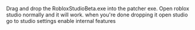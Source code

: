 Drag and drop the RobloxStudioBeta.exe into the patcher exe. Open roblox studio normally and it will work.
when you're done dropping it
open studio
go to studio settings
enable internal features
